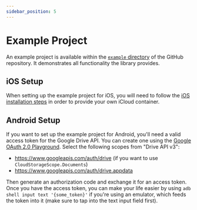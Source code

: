 ```yaml
---
sidebar_position: 5
---
```


# Example Project

An example project is available within the [`example` directory](https://github.com/Kuatsu/react-native-cloud-storage/tree/master/example) of the GitHub repository. It demonstrates all functionality the library provides.

## iOS Setup

When setting up the example project for iOS, you will need to follow the [iOS installation steps](./installation/react-native) in order to provide your own iCloud container.

## Android Setup

If you want to set up the example project for Android, you'll need a valid access token for the Google Drive API. You can create one using the [Google OAuth 2.0 Playground](https://developers.google.com/oauthplayground). Select the following scopes from "Drive API v3":

- https://www.googleapis.com/auth/drive (if you want to use `CloudStorageScope.Documents`)
- https://www.googleapis.com/auth/drive.appdata

Then generate an authorization code and exchange it for an access token. Once you have the access token, you can make your life easier by using `adb shell input text '{some_token}'` if you're using an emulator, which feeds the token into it (make sure to tap into the text input field first).
